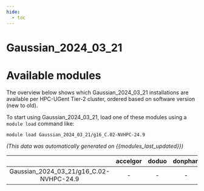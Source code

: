 ```yaml
---
hide:
  - toc
---
```


Gaussian_2024_03_21
===================

# Available modules


The overview below shows which Gaussian_2024_03_21 installations are available per HPC-UGent Tier-2 cluster, ordered based on software version (new to old).

To start using Gaussian_2024_03_21, load one of these modules using a `module load` command like:

```shell
module load Gaussian_2024_03_21/g16_C.02-NVHPC-24.9
```

*(This data was automatically generated on {{modules_last_updated}})*

| |accelgor|doduo|donphan|gallade|joltik|litleo|shinx|
| :---: | :---: | :---: | :---: | :---: | :---: | :---: | :---: |
|Gaussian_2024_03_21/g16_C.02-NVHPC-24.9|-|-|-|-|-|x|x|
